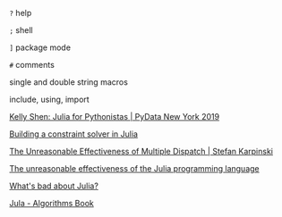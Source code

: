 `?` help

`;` shell

`]` package mode

`#` comments

single and double string macros

include, using, import

[Kelly Shen: Julia for Pythonistas | PyData New York 2019](https://www.youtube.com/watch?v=cjIS6O3EVGc)

[Building a constraint solver in Julia](https://opensourc.es/blog/constraint-solver-1/)

[The Unreasonable Effectiveness of Multiple Dispatch | Stefan Karpinski](https://youtu.be/kc9HwsxE1OY)

[The unreasonable effectiveness of the Julia programming language](https://arstechnica.com/science/2020/10/the-unreasonable-effectiveness-of-the-julia-programming-language/)

[What's bad about Julia?](https://viralinstruction.com/posts/badjulia/#whats_bad_about_julia)

[Jula - Algorithms Book](https://algorithmsbook.com/files/appendix-g.pdf)
